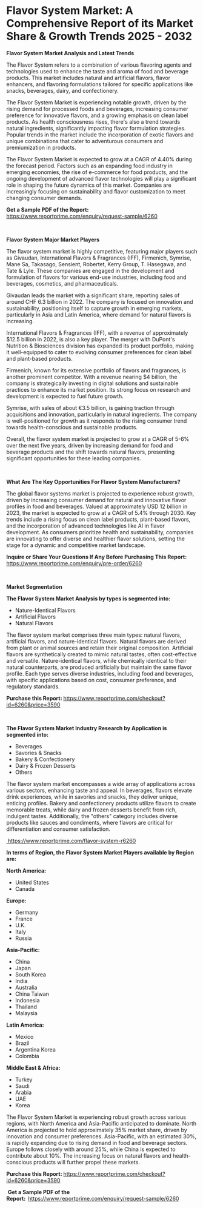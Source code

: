 <p><h1>Flavor System Market: A Comprehensive Report of its Market Share & Growth Trends 2025 - 2032</h1></p><p><strong>Flavor System Market Analysis and Latest Trends</strong></p>
<p><p>The Flavor System refers to a combination of various flavoring agents and technologies used to enhance the taste and aroma of food and beverage products. This market includes natural and artificial flavors, flavor enhancers, and flavoring formulations tailored for specific applications like snacks, beverages, dairy, and confectionery.</p><p>The Flavor System Market is experiencing notable growth, driven by the rising demand for processed foods and beverages, increasing consumer preference for innovative flavors, and a growing emphasis on clean label products. As health consciousness rises, there's also a trend towards natural ingredients, significantly impacting flavor formulation strategies. Popular trends in the market include the incorporation of exotic flavors and unique combinations that cater to adventurous consumers and premiumization in products.</p><p>The Flavor System Market is expected to grow at a CAGR of 4.40% during the forecast period. Factors such as an expanding food industry in emerging economies, the rise of e-commerce for food products, and the ongoing development of advanced flavor technologies will play a significant role in shaping the future dynamics of this market. Companies are increasingly focusing on sustainability and flavor customization to meet changing consumer demands.</p></p>
<p><strong>Get a Sample PDF of the Report:&nbsp;</strong> <a href="https://www.reportprime.com/enquiry/request-sample/6260?utm_campaign=4603&utm_medium=2&utm_source=Github&utm_content=ia&utm_term=15052025&utm_id=flavor-system">https://www.reportprime.com/enquiry/request-sample/6260</a></p>
<p>&nbsp;</p>
<p><strong>Flavor System Major Market Players</strong></p>
<p><p>The flavor system market is highly competitive, featuring major players such as Givaudan, International Flavors & Fragrances (IFF), Firmenich, Symrise, Mane Sa, Takasago, Sensient, Robertet, Kerry Group, T. Hasegawa, and Tate & Lyle. These companies are engaged in the development and formulation of flavors for various end-use industries, including food and beverages, cosmetics, and pharmaceuticals.</p><p>Givaudan leads the market with a significant share, reporting sales of around CHF 6.3 billion in 2022. The company is focused on innovation and sustainability, positioning itself to capture growth in emerging markets, particularly in Asia and Latin America, where demand for natural flavors is increasing.</p><p>International Flavors & Fragrances (IFF), with a revenue of approximately $12.5 billion in 2022, is also a key player. The merger with DuPont's Nutrition & Biosciences division has expanded its product portfolio, making it well-equipped to cater to evolving consumer preferences for clean label and plant-based products.</p><p>Firmenich, known for its extensive portfolio of flavors and fragrances, is another prominent competitor. With a revenue nearing $4 billion, the company is strategically investing in digital solutions and sustainable practices to enhance its market position. Its strong focus on research and development is expected to fuel future growth.</p><p>Symrise, with sales of about €3.5 billion, is gaining traction through acquisitions and innovation, particularly in natural ingredients. The company is well-positioned for growth as it responds to the rising consumer trend towards health-conscious and sustainable products.</p><p>Overall, the flavor system market is projected to grow at a CAGR of 5-6% over the next five years, driven by increasing demand for food and beverage products and the shift towards natural flavors, presenting significant opportunities for these leading companies.</p></p>
<p>&nbsp;</p>
<p><strong>What Are The Key Opportunities For Flavor System Manufacturers?</strong></p>
<p><p>The global flavor systems market is projected to experience robust growth, driven by increasing consumer demand for natural and innovative flavor profiles in food and beverages. Valued at approximately USD 12 billion in 2023, the market is expected to grow at a CAGR of 5.4% through 2030. Key trends include a rising focus on clean label products, plant-based flavors, and the incorporation of advanced technologies like AI in flavor development. As consumers prioritize health and sustainability, companies are innovating to offer diverse and healthier flavor solutions, setting the stage for a dynamic and competitive market landscape.</p></p>
<p><strong>Inquire or Share Your Questions If Any Before Purchasing This Report:</strong> <a href="https://www.reportprime.com/enquiry/pre-order/6260?utm_campaign=4603&utm_medium=2&utm_source=Github&utm_content=ia&utm_term=15052025&utm_id=flavor-system">https://www.reportprime.com/enquiry/pre-order/6260</a></p>
<p>&nbsp;</p>
<p><strong>Market Segmentation</strong></p>
<p><strong>The Flavor System Market Analysis by types is segmented into:</strong></p>
<p><ul><li>Nature-Identical Flavors</li><li>Artificial Flavors</li><li>Natural Flavors</li></ul></p>
<p><p>The flavor system market comprises three main types: natural flavors, artificial flavors, and nature-identical flavors. Natural flavors are derived from plant or animal sources and retain their original composition. Artificial flavors are synthetically created to mimic natural tastes, often cost-effective and versatile. Nature-identical flavors, while chemically identical to their natural counterparts, are produced artificially but maintain the same flavor profile. Each type serves diverse industries, including food and beverages, with specific applications based on cost, consumer preference, and regulatory standards.</p></p>
<p><strong>Purchase this Report:&nbsp;</strong><a href="https://www.reportprime.com/checkout?id=6260&price=3590&utm_campaign=4603&utm_medium=2&utm_source=Github&utm_content=ia&utm_term=15052025&utm_id=flavor-system">https://www.reportprime.com/checkout?id=6260&price=3590</a></p>
<p>&nbsp;</p>
<p><strong>The Flavor System Market Industry Research by Application is segmented into:</strong></p>
<p><ul><li>Beverages</li><li>Savories & Snacks</li><li>Bakery & Confectionery</li><li>Dairy & Frozen Desserts</li><li>Others</li></ul></p>
<p><p>The flavor system market encompasses a wide array of applications across various sectors, enhancing taste and appeal. In beverages, flavors elevate drink experiences, while in savories and snacks, they deliver unique, enticing profiles. Bakery and confectionery products utilize flavors to create memorable treats, while dairy and frozen desserts benefit from rich, indulgent tastes. Additionally, the "others" category includes diverse products like sauces and condiments, where flavors are critical for differentiation and consumer satisfaction.</p></p>
<p><a href="https://www.reportprime.com/flavor-system-r6260?utm_campaign=4603&utm_medium=2&utm_source=Github&utm_content=ia&utm_term=15052025&utm_id=flavor-system">&nbsp;https://www.reportprime.com/flavor-system-r6260</a></p>
<p><strong>In terms of Region, the Flavor System Market Players available by Region are:</strong></p>
<p>
    <p> <strong> North America: </strong>
        <ul>
            <li>United States</li>
            <li>Canada</li>
        </ul>
        </p> 
    <p> <strong> Europe: </strong>
        <ul>
            <li>Germany</li>
            <li>France</li>
            <li>U.K.</li>
            <li>Italy</li>
            <li>Russia</li>
        </ul>
        </p> 
    <p> <strong> Asia-Pacific: </strong>
        <ul>
            <li>China</li>
            <li>Japan</li>
            <li>South Korea</li>
            <li>India</li>
            <li>Australia</li>
            <li>China Taiwan</li>
            <li>Indonesia</li>
            <li>Thailand</li>
            <li>Malaysia</li>
        </ul>
        </p> 
    <p> <strong> Latin America: </strong>
        <ul>
            <li>Mexico</li>
            <li>Brazil</li>
            <li>Argentina Korea</li>
            <li>Colombia</li>
        </ul>
        </p> 
    <p> <strong> Middle East & Africa: </strong>
        <ul>
            <li>Turkey</li>
            <li>Saudi</li>
            <li>Arabia</li>
            <li>UAE</li>
            <li>Korea</li>
        </ul>
    </p>
    </p>
<p><p>The Flavor System Market is experiencing robust growth across various regions, with North America and Asia-Pacific anticipated to dominate. North America is projected to hold approximately 35% market share, driven by innovation and consumer preferences. Asia-Pacific, with an estimated 30%, is rapidly expanding due to rising demand in food and beverage sectors. Europe follows closely with around 25%, while China is expected to contribute about 10%. The increasing focus on natural flavors and health-conscious products will further propel these markets.</p></p>
<p><strong>Purchase this Report: </strong><a href="https://www.reportprime.com/checkout?id=6260&price=3590&utm_campaign=4603&utm_medium=2&utm_source=Github&utm_content=ia&utm_term=15052025&utm_id=flavor-system">https://www.reportprime.com/checkout?id=6260&price=3590</a></p>
<p>&nbsp;<strong>Get a Sample PDF of the Report:&nbsp;&nbsp;</strong><a href="https://www.reportprime.com/enquiry/request-sample/6260?utm_campaign=4603&utm_medium=2&utm_source=Github&utm_content=ia&utm_term=15052025&utm_id=flavor-system">https://www.reportprime.com/enquiry/request-sample/6260</a></p>
<p><strong></strong></p>
<p><p></p><p></p><p></p></p>